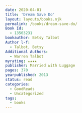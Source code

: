 ```yaml
---
date: 2020-04-01
title: 'Dream Save Do'
layout: layouts/books.njk
permalink: /books/dream-save-do/
Book Id:
  - 13503231
bookauthor: Betsy Talbot
Author l-f:
  - Talbot, Betsy
Additional Authors:
  - Warren Talbot
myrating: ★★★★
publisher: Married with Luggage
pages: 370
yearpublished: 2013
status: read
categories:
  - GoodReads
  - Uncategorized
tags:
  - books
---
```

